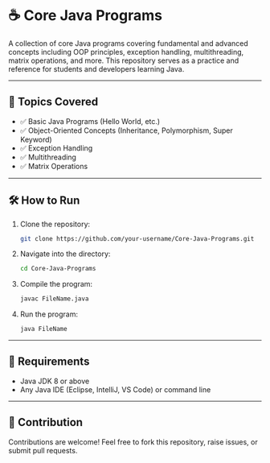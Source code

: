 # ☕ Core Java Programs

A collection of core Java programs covering fundamental and advanced concepts including OOP principles, exception handling, multithreading, matrix operations, and more. This repository serves as a practice and reference for students and developers learning Java.

---

## 📂 Topics Covered
- ✅ Basic Java Programs (Hello World, etc.)
- ✅ Object-Oriented Concepts (Inheritance, Polymorphism, Super Keyword)
- ✅ Exception Handling
- ✅ Multithreading
- ✅ Matrix Operations

---

## 🛠️ How to Run
1. Clone the repository:
   ```bash
   git clone https://github.com/your-username/Core-Java-Programs.git
2. Navigate into the directory:
    ```bash
    cd Core-Java-Programs
3. Compile the program:
   ```bash
   javac FileName.java
4. Run the program:
   ```bash
   java FileName

---

## 📘 Requirements
- Java JDK 8 or above  
- Any Java IDE (Eclipse, IntelliJ, VS Code) or command line  

---

## 🚀 Contribution
Contributions are welcome! Feel free to fork this repository, raise issues, or submit pull requests.

   
